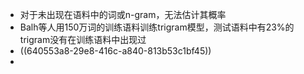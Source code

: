 - 对于未出现在语料中的词或n-gram，无法估计其概率
- Balh等人用150万词的训练语料训练trigram模型，测试语料中有23%的trigram没有在训练语料中出现过
- ((640553a8-29e8-416c-a840-813b53c1bf45))
-